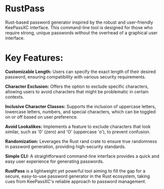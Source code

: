 # RustPass
Rust-based password generator inspired by the robust and user-friendly KeePassXC interface. This command-line tool is designed for those who require strong, unique passwords without the overhead of a graphical user interface.

# Key Features:

**Customizable Length:** Users can specify the exact length of their desired password, ensuring compatibility with various security requirements.

**Character Exclusion:** Offers the option to exclude specific characters, allowing users to avoid characters that might be problematic in certain contexts.

**Inclusive Character Classes:** Supports the inclusion of uppercase letters, lowercase letters, numbers, and special characters, which can be toggled on or off based on user preference.

**Avoid Lookalikes:** Implements a feature to exclude characters that look similar, such as '0' (zero) and 'O' (uppercase 'o'), to prevent confusion.
    
**Randomization:** Leverages the Rust rand crate to ensure true randomness in password generation, providing high-security standards.

**Simple CLI:** A straightforward command-line interface provides a quick and easy user experience for generating passwords.

**RustPass** is a lightweight yet powerful tool aiming to fill the gap for a secure, easy-to-use password generator in the Rust ecosystem, taking cues from KeePassXC's reliable approach to password management.
